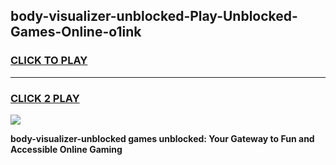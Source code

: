 
## body-visualizer-unblocked-Play-Unblocked-Games-Online-o1ink
<h3>
<a href="https://premium76.site?title=body-visualizer-unblocked&ref=25A">CLICK TO PLAY</a></h3>
<hr>

<h3>
<a href="https://premium76.site?title=body-visualizer-unblocked&ref=25A">CLICK 2 PLAY</a>
  
</h3>

<a href="https://premium76.site?title=body-visualizer-unblocked&ref=25A"><img src="https://clearcache.store/games.png"></a>


**body-visualizer-unblocked games unblocked: Your Gateway to Fun and Accessible Online Gaming**
